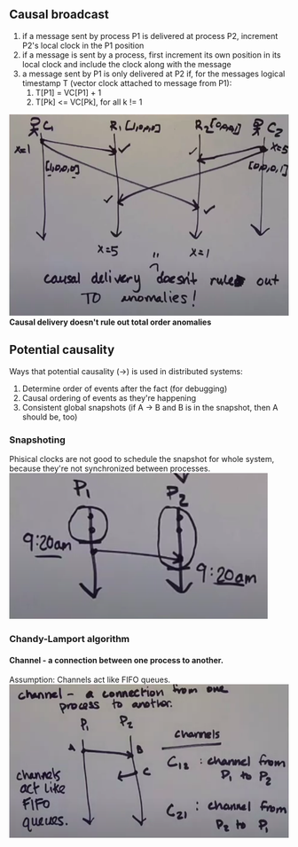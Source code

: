 ## Causal broadcast

1. if a message sent by process P1 is delivered at process P2, increment P2's local clock in the P1 position 
2. if a message is sent by a process, first increment its own position in its local clock and include the clock along with the message
3. a message sent by P1 is only delivered at P2 if, for the messages logical timestamp T (vector clock attached to message from P1):
    1. T[P1] = VC[P1] + 1
    2. T[Pk] <= VC[Pk], for all k != 1

![alt_text](images/total_order_anomaly.png "image_tooltip")
**Causal delivery doesn't rule out total order anomalies**

## Potential causality

Ways that potential causality (->) is used in distributed systems:
1. Determine order of events after the fact (for debugging)
2. Causal ordering of events as they're happening
3. Consistent global snapshots (if A -> B and B is in the snapshot, then A should be, too) 


### Snapshoting

Phisical clocks are not good to schedule the snapshot for whole system, because they're not synchronized between processes.
![alt_text](images/physical_clocks_problem.png "image_tooltip")

### Chandy-Lamport algorithm

#### Channel - a connection between one process to another.

Assumption: Channels act like FIFO queues.
![alt_text](images/channels.png "image_tooltip")





